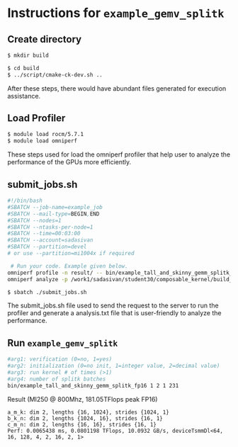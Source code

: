 # Instructions for ```example_gemv_splitk```

## Create directory
```bash
$ mkdir build
```
```bash
$ cd build
$ ../script/cmake-ck-dev.sh ..
```
After these steps, there would have abundant files generated for execution assistance.

## Load Profiler
```bash
$ module load rocm/5.7.1
$ module load omniperf
```
These steps used for load the omniperf profiler that help user to analyze the performance of the GPUs more efficiently.

## submit_jobs.sh
```bash
#!/bin/bash
#SBATCH --job-name=example_job
#SBATCH --mail-type=BEGIN,END
#SBATCH --nodes=1
#SBATCH --ntasks-per-node=1
#SBATCH --time=00:03:00
#SBATCH --account=sadasivan
#SBATCH --partition=devel
# or use --partition=mi1004x if required

 # Run your code. Example given below.
omniperf profile -n result/ -- bin/example_tall_and_skinny_gemm_splitk_fp16 1 2 1 231
omniperf analyze -p /work1/sadasivan/student30/composable_kernel/build_new/workloads/result/mi100 &>analysis.txt
```
```bash
$ sbatch ./submit_jobs.sh
```
The submit_jobs.sh file used to send the request to the server to run the profiler and generate a analysis.txt file that is user-friendly to analyze the performance.

## Run ```example_gemv_splitk```
```bash
#arg1: verification (0=no, 1=yes)
#arg2: initialization (0=no init, 1=integer value, 2=decimal value)
#arg3: run kernel # of times (>1)
#arg4: number of splitk batches
bin/example_tall_and_skinny_gemm_splitk_fp16 1 2 1 231

```

Result (MI250 @ 800Mhz, 181.05TFlops peak FP16)
```
a_m_k: dim 2, lengths {16, 1024}, strides {1024, 1}
b_k_n: dim 2, lengths {1024, 16}, strides {16, 1}
c_m_n: dim 2, lengths {16, 16}, strides {16, 1}
Perf: 0.0065438 ms, 0.0801198 TFlops, 10.0932 GB/s, deviceTsmmDl<64, 16, 128, 4, 2, 16, 2, 1>
```
